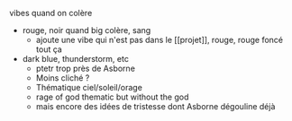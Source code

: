 vibes quand on colère
- rouge, noir quand big colère, sang
	- ajoute une vibe qui n'est pas dans le [[projet]], rouge, rouge foncé tout ça
- dark blue, thunderstorm, etc
	- ptetr trop près de Asborne
	- Moins cliché ?
	- Thématique ciel/soleil/orage
	- rage of god thematic but without the god
	- mais encore des idées de tristesse dont Asborne dégouline déjà